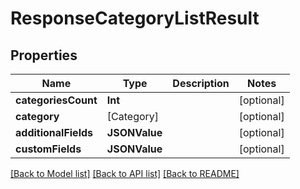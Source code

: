 # ResponseCategoryListResult

## Properties
Name | Type | Description | Notes
------------ | ------------- | ------------- | -------------
**categoriesCount** | **Int** |  | [optional] 
**category** | [Category] |  | [optional] 
**additionalFields** | **JSONValue** |  | [optional] 
**customFields** | **JSONValue** |  | [optional] 

[[Back to Model list]](../README.md#documentation-for-models) [[Back to API list]](../README.md#documentation-for-api-endpoints) [[Back to README]](../README.md)


